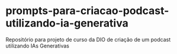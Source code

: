 # prompts-para-criacao-podcast-utilizando-ia-generativa
Repositório para projeto de curso da DIO de criação de um podcast utilizando IAs Generativas
